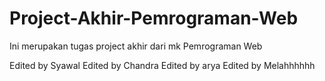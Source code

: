 # Project-Akhir-Pemrograman-Web
Ini merupakan tugas project akhir dari mk Pemrograman Web

Edited by Syawal
Edited by Chandra
Edited by arya
Edited by Melahhhhhh
